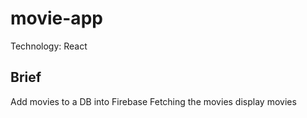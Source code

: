 # movie-app 

Technology: React

## Brief
Add movies to a DB into Firebase
Fetching the movies
display movies

